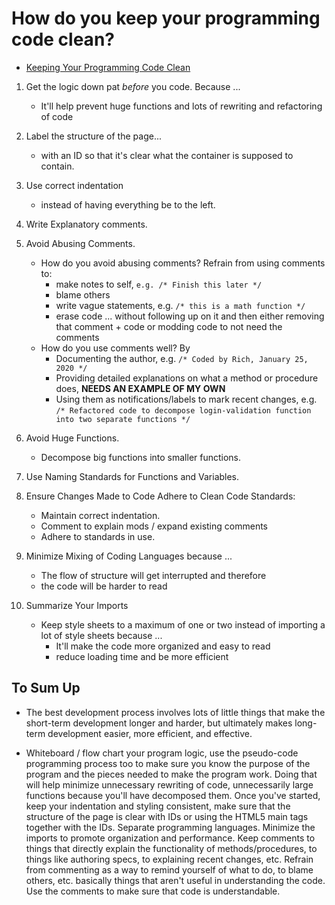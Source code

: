 # How do you keep your programming code clean?

- [Keeping Your Programming Code Clean](https://onextrapixel.com/10-principles-for-keeping-your-programming-code-clean/)

1. Get the logic down pat _before_ you code. Because ...
    - It'll help prevent huge functions and lots of rewriting and refactoring of code 

2. Label the structure of the page...

   - with an ID so that it's clear what the container is supposed to contain.

3. Use correct indentation

   - instead of having everything be to the left.

4. Write Explanatory comments.

5. Avoid Abusing Comments.
   - How do you avoid abusing comments? Refrain from using comments to:
     - make notes to self, `e.g. /* Finish this later */`
     - blame others
     - write vague statements, e.g. `/* this is a math function */`
     - erase code ... without following up on it and then either removing that comment + code or modding code to not need the comments
   - How do you use comments well? By
     - Documenting the author, e.g. `/* Coded by Rich, January 25, 2020 */`
     - Providing detailed explanations on what a method or procedure does, **NEEDS AN EXAMPLE OF MY OWN**
     - Using them as notifications/labels to mark recent changes, e.g. `/* Refactored code to decompose login-validation function into two separate functions */`

6. Avoid Huge Functions. 
    - Decompose big functions into smaller functions. 

7. Use Naming Standards for Functions and Variables.

8. Ensure Changes Made to Code Adhere to Clean Code Standards: 
    - Maintain correct indentation. 
    - Comment to explain mods / expand existing comments
    - Adhere to standards in use. 

9. Minimize Mixing of Coding Languages because ...
    - The flow of structure will get interrupted and therefore 
    - the code will be harder to read 

10. Summarize Your Imports 
    - Keep style sheets to a maximum of one or two instead of importing a lot of style sheets because ...
        - It'll make the code more organized and easy to read
        - reduce loading time and be more efficient 

## To Sum Up

- The best development process involves lots of little things that make the short-term development longer and harder, but ultimately makes long-term development easier, more efficient, and effective.

- Whiteboard / flow chart your program logic, use the pseudo-code programming process too to make sure you know the purpose of the program and the pieces needed to make the program work. Doing that will help minimize unnecessary rewriting of code, unnecessarily large functions because you'll have decomposed them. Once you've started, keep your indentation and styling consistent, make sure that the structure of the page is clear with IDs or using the HTML5 main tags together with the IDs. Separate programming languages. Minimize the imports to promote organization and performance. Keep comments to things that directly explain the functionality of methods/procedures, to things like authoring specs, to explaining recent changes, etc. Refrain from commenting as a way to remind yourself of what to do, to blame others, etc. basically things that aren't useful in understanding the code. Use the comments to make sure that code is understandable. 
